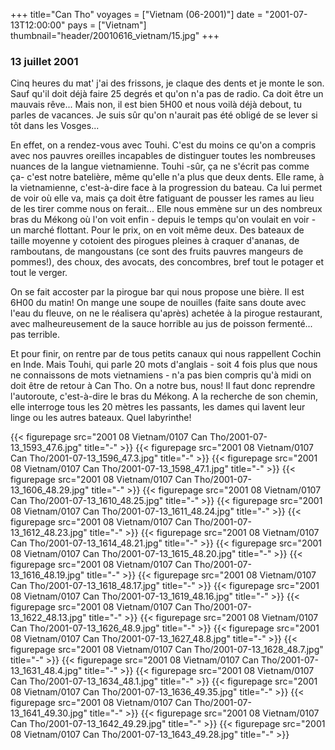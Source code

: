 +++
title="Can Tho"
voyages = ["Vietnam (06-2001)"]
date = "2001-07-13T12:00:00"
pays = ["Vietnam"]
thumbnail="header/20010616_vietnam/15.jpg"
+++
### 13 juillet 2001

Cinq heures du mat' j'ai des frissons, je claque des dents et je monte le son. 
Sauf qu'il doit déjà faire 25 degrés et qu'on n'a pas de radio. Ca doit être 
un mauvais rêve... Mais non, il est bien 5H00 et nous voilà déjà debout, tu 
parles de vacances. Je suis sûr qu'on n'aurait pas été obligé de se lever si 
tôt dans les Vosges...

En effet, on a rendez-vous avec Touhi. C'est du moins ce qu'on a compris avec 
nos pauvres oreilles incapables de distinguer toutes les nombreuses nuances 
de la langue vietnamienne. Touhi -sûr, ça ne s'écrit pas comme ça- c'est notre 
batelière, même qu'elle n'a plus que deux dents. Elle rame, à la vietnamienne, 
c'est-à-dire face à la progression du bateau. Ca lui permet de voir où elle 
va, mais ça doit être fatiguant de pousser les rames au lieu de les tirer comme 
nous on ferait... Elle nous emmène sur un des nombreux bras du Mékong où l'on 
voit enfin - depuis le temps qu'on voulait en voir - un marché flottant. Pour 
le prix, on en voit même deux. Des bateaux de taille moyenne y cotoient des 
pirogues pleines à craquer d'ananas, de ramboutans, de mangoustans (ce sont 
des fruits pauvres mangeurs de pommes!), des choux, des avocats, des concombres, 
bref tout le potager et tout le verger.

On se fait accoster par la pirogue bar qui nous propose une bière. Il est 6H00 
du matin! On mange une soupe de nouilles (faite sans doute avec l'eau du fleuve, 
on ne le réalisera qu'après) achetée à la pirogue restaurant, avec malheureusement 
de la sauce horrible au jus de poisson fermenté... pas terrible.

Et pour finir, on rentre par de tous petits canaux qui nous rappellent Cochin 
en Inde. Mais Touhi, qui parle 20 mots d'anglais - soit 4 fois plus que nous 
ne connaissons de mots vietnamiens - n'a pas bien compris qu'à midi on doit 
être de retour à Can Tho. On a notre bus, nous! Il faut donc reprendre l'autoroute, 
c'est-à-dire le bras du Mékong. A la recherche de son chemin, elle interroge 
tous les 20 mètres les passants, les dames qui lavent leur linge ou les autres 
bateaux. Quel labyrinthe!


<div id="TOTO">{{< figurepage src="2001 08 Vietnam/0107 Can Tho/2001-07-13_1593_47.6.jpg" title="-"  >}}
{{< figurepage src="2001 08 Vietnam/0107 Can Tho/2001-07-13_1596_47.3.jpg" title="-"  >}}
{{< figurepage src="2001 08 Vietnam/0107 Can Tho/2001-07-13_1598_47.1.jpg" title="-"  >}}
{{< figurepage src="2001 08 Vietnam/0107 Can Tho/2001-07-13_1606_48.29.jpg" title="-"  >}}
{{< figurepage src="2001 08 Vietnam/0107 Can Tho/2001-07-13_1610_48.25.jpg" title="-"  >}}
{{< figurepage src="2001 08 Vietnam/0107 Can Tho/2001-07-13_1611_48.24.jpg" title="-"  >}}
{{< figurepage src="2001 08 Vietnam/0107 Can Tho/2001-07-13_1612_48.23.jpg" title="-"  >}}
{{< figurepage src="2001 08 Vietnam/0107 Can Tho/2001-07-13_1614_48.21.jpg" title="-"  >}}
{{< figurepage src="2001 08 Vietnam/0107 Can Tho/2001-07-13_1615_48.20.jpg" title="-"  >}}
{{< figurepage src="2001 08 Vietnam/0107 Can Tho/2001-07-13_1616_48.19.jpg" title="-"  >}}
{{< figurepage src="2001 08 Vietnam/0107 Can Tho/2001-07-13_1618_48.17.jpg" title="-"  >}}
{{< figurepage src="2001 08 Vietnam/0107 Can Tho/2001-07-13_1619_48.16.jpg" title="-"  >}}
{{< figurepage src="2001 08 Vietnam/0107 Can Tho/2001-07-13_1622_48.13.jpg" title="-"  >}}
{{< figurepage src="2001 08 Vietnam/0107 Can Tho/2001-07-13_1626_48.9.jpg" title="-"  >}}
{{< figurepage src="2001 08 Vietnam/0107 Can Tho/2001-07-13_1627_48.8.jpg" title="-"  >}}
{{< figurepage src="2001 08 Vietnam/0107 Can Tho/2001-07-13_1628_48.7.jpg" title="-"  >}}
{{< figurepage src="2001 08 Vietnam/0107 Can Tho/2001-07-13_1631_48.4.jpg" title="-"  >}}
{{< figurepage src="2001 08 Vietnam/0107 Can Tho/2001-07-13_1634_48.1.jpg" title="-"  >}}
{{< figurepage src="2001 08 Vietnam/0107 Can Tho/2001-07-13_1636_49.35.jpg" title="-"  >}}
{{< figurepage src="2001 08 Vietnam/0107 Can Tho/2001-07-13_1641_49.30.jpg" title="-"  >}}
{{< figurepage src="2001 08 Vietnam/0107 Can Tho/2001-07-13_1642_49.29.jpg" title="-"  >}}
{{< figurepage src="2001 08 Vietnam/0107 Can Tho/2001-07-13_1643_49.28.jpg" title="-"  >}}
</DIV>

